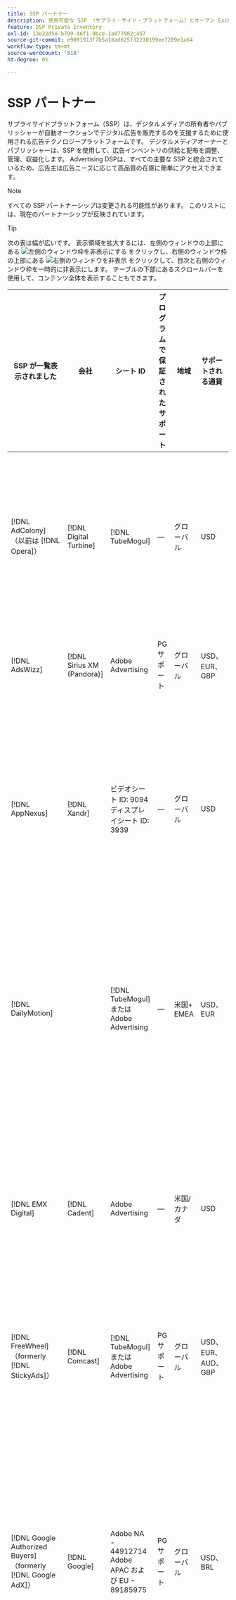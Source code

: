 ```yaml
---
title: SSP パートナー
description: 使用可能な SSP （サプライ・サイド・プラットフォーム）とオープン Exchange パートナーのリストを参照してください。
feature: DSP Private Inventory
exl-id: 13e22d58-b799-46f1-9bce-1a077982c457
source-git-commit: e9001913f7b5a18ad625f32230199ee7209e1a64
workflow-type: tm+mt
source-wordcount: '510'
ht-degree: 0%

---
```


# SSP パートナー

サプライサイドプラットフォーム（SSP）は、デジタルメディアの所有者やパブリッシャーが自動オークションでデジタル広告を販売するのを支援するために使用される広告テクノロジープラットフォームです。 デジタルメディアオーナーとパブリッシャーは、SSP を使用して、広告インベントリの供給と配布を調整、管理、収益化します。 Advertising DSPは、すべての主要な SSP と統合されているため、広告主は広告ニーズに応じて高品質の在庫に簡単にアクセスできます。

>[!NOTE]
>
>すべての SSP パートナーシップは変更される可能性があります。 このリストには、現在のパートナーシップが反映されています。

>[!TIP]
>
>次の表は幅が広いです。 表示領域を拡大するには、左側のウィンドウの上部にある ![ 左側のウィンドウ枠を非表示にする ](/help/dsp/assets/hide-left-pane.png " 左側のウィンドウ枠を非表示にする ") をクリックし、右側のウィンドウ枠の上部にある ![右側のウィンドウを非表示](/help/dsp/assets/hide-right-pane.png "右側のウィンドウを非表示") をクリックして、目次と右側のウィンドウ枠を一時的に非表示にします。 テーブルの下部にあるスクロールバーを使用して、コンテンツ全体を表示することもできます。

| SSP が一覧表示されました | 会社 | シート ID | プログラムで保証されたサポート | 地域 | サポートされる通貨 | サポートされているインベントリ |
| --- | --- | --- | --- | --- | --- | --- |
| [!DNL AdColony] （以前は [!DNL Opera]） | [!DNL Digital Turbine] | [!DNL TubeMogul] | — | グローバル | USD | デスクトップとモバイルの表示 <br><br> ビデオのデスクトップとモバイル |
| [!DNL AdsWizz] | [!DNL Sirius XM (Pandora)] | Adobe Advertising | PG サポート | グローバル | USD、EUR、GBP | オーディオデスクトップとモバイル |
| [!DNL AppNexus] | [!DNL Xandr] | ビデオシート ID: 9094<br> ディスプレイシート ID: 3939 | — | グローバル | USD | デスクトップおよびモバイルの表示 <br><br> ビデオデスクトップ、モバイルおよび CTV |
| [!DNL DailyMotion] |  | [!DNL TubeMogul] またはAdobe Advertising | — | 米国+ EMEA | USD、EUR | デスクトップおよびモバイルの表示 <br><br> ビデオデスクトップ、モバイルおよび CTV |
| [!DNL EMX Digital] | [!DNL Cadent] | Adobe Advertising | — | 米国/カナダ | USD | デスクトップおよびモバイルの表示 <br><br> ビデオデスクトップ、モバイルおよび CTV |
| [!DNL FreeWheel] （formerly [!DNL StickyAds]） | [!DNL Comcast] | [!DNL TubeMogul] またはAdobe Advertising | PG サポート | グローバル | USD、EUR、AUD、GBP | ビデオデスクトップ、モバイル、CTV |
| [!DNL Google Authorized Buyers] （formerly [!DNL Google AdX]） | [!DNL Google] | Adobe NA - 44912714<br>Adobe APAC および EU - 89185975 | PG サポート | グローバル | USD、BRL | オーディオデスクトップおよびモバイル <br><br> ディスプレイデスクトップおよびモバイル <br><br> ビデオデスクトップ、モバイル、CTV |
| [!DNL GumGum] |  | Adobe Advertising | — | グローバル | USD | デスクトップとモバイルの表示 <br><br> ビデオのデスクトップとモバイル |
| [!DNL Index] | [!DNL Index] | [!DNL Adobe Display]<br>[!DNL Adobe Video] | — | グローバル | USD | デスクトップおよびモバイルの表示 <br><br> ビデオデスクトップ、モバイルおよび CTV |
| [!DNL Magnite (Streaming) CTV] | [!DNL Magnite] （旧称 [!DNL Telaria] および [!DNL Tremor]） | [!DNL TubeMogul] またはAdobe Advertising | PG サポート | グローバル | AUD、USD | ビデオデスクトップ、モバイル、CTV |
| [!DNL Magnite DV+] | [!DNL Magnite] （旧称 [!DNL Telaria] および [!DNL Tremor]） | [!DNL TubeMogul] またはAdobe Advertising | PG サポート | グローバル | USD | オーディオデスクトップおよびモバイル <br><br> ディスプレイデスクトップおよびモバイル <br><br> ビデオデスクトップ、モバイル、CTV |
| [!DNL OpenX] | [!DNL OpenX] | [!DNL TubeMogul] またはAdobe Advertising | PG サポート | グローバル | USD | デスクトップおよびモバイルの表示 <br><br> ビデオデスクトップ、モバイルおよび CTV |
| [!DNL PubMatic New ortb2.2] | [!DNL Pubmatic] | [!DNL TubeMogul] またはAdobe Advertising | — | グローバル | USD | デスクトップおよびモバイルの表示 <br><br> ビデオデスクトップ、モバイルおよび CTV |
| [!DNL ShareThrough] |  | [!DNL TubeMogul] またはAdobe Advertising | — | グローバル | USD | ディスプレイのデスクトップとモバイル <br><br> ネイティブなディスプレイ <br><br> ビデオデスクトップ、モバイル、CTV |
| [!DNL SmartClip] |  | Adobe Advertising | — | EMEA | すべての通貨 | デスクトップおよびモバイルの表示 <br><br> ビデオデスクトップ、モバイルおよび CTV |
| [!DNL SmartStream] |  | Adobe Advertising | — | EMEA | EUR、USD | ビデオデスクトップとモバイル |
| [!DNL Sortable] | [!DNL Freestar] | Adobe Advertising | — | CA | USD | デスクトップとモバイルの表示 |
| [!DNL Taboola] |  | Adobe Advertising | — | 米国/カナダ | USD | ビデオデスクトップとモバイル |
| [!DNL Teads] |  | [!DNL TubeMogul] またはAdobe Advertising | — | アウトストリームビデオ = グローバル <br> ディスプレイ = NA + EMEA | USD | デスクトップとモバイルの表示 <br><br> ビデオのデスクトップとモバイル |
| [!DNL TripleLift] |  | [!DNL TubeMogul] またはAdobe Advertising | — | グローバル | USD | ネイティブディスプレイ |
| [!DNL TripleLift Display & Outstream] |  | [!DNL TubeMogul] またはAdobe Advertising | — | グローバル | USD | デスクトップおよびモバイルの表示 <br><br> ビデオデスクトップ、モバイルおよび CTV |
| [!DNL Triton] |  | Adobe Advertising | PG サポート | グローバル | USD | オーディオデスクトップとモバイル |
| [!DNL Unruly] | [!DNL Nexxen] | Adobe Advertising | — | 米国+ EMEA | USD | ビデオデスクトップ、モバイル、CTV |
| [!DNL Yahoo] |  | [!DNL TubeMogul] またはAdobe Advertising | — | グローバル | USD | デスクトップおよびモバイルの表示 <br><br> ビデオデスクトップ、モバイルおよび CTV |

>[!MORELIKETHIS]
>
>* [ インベントリ機能の概要 ](inventory-overview.md)

